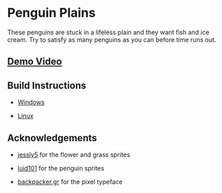 # Penguin Plains

These penguins are stuck in a lifeless plain and they want fish and ice cream. Try to satisfy as many penguins as you can before time runs out.

## [Demo Video](https://vid.me/IBwMZ)

## Build Instructions

- [Windows](./proj.win32/README.md)

- [Linux](./proj.linux/README.md)

## Acknowledgements

- [jessly5](https://github.com/jessly5) for the flower and grass sprites

- [luid101](https://github.com/Luid101) for the penguin sprites

- [backpacker.gr](http://backpacker.gr/) for the pixel typeface
